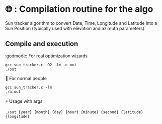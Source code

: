 # :globe_with_meridians: : Compilation routine for the algo

Sun tracker algorithm to convert Date, Time, Longitude and Latitude into a Sun Position (typically used with elevation and azimuth parameters).

## Compile and execution

:godmode: For real optimization wizards

    gcc sun_tracker.c -O2 -lm -o out 
    ./out

:hatched_chick: For normal people

    gcc sun_tracker.c -lm  
    ./a.out

:zap: Usage with args

    ./out {year} {month} {day} {hour} {minute} {second} {latitude} {longitude}